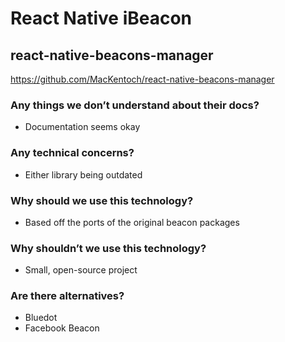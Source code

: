 # React Native iBeacon

## react-native-beacons-manager

https://github.com/MacKentoch/react-native-beacons-manager

### Any things we don’t understand about their docs?
- Documentation seems okay

### Any technical concerns?
- Either library being outdated

### Why should we use this technology?
- Based off the ports of the original beacon packages

### Why shouldn’t we use this technology?
- Small, open-source project

### Are there alternatives?
- Bluedot
- Facebook Beacon

